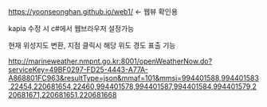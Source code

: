 https://yoonseonghan.github.io/web1/ <- 웹뷰 확인용

kapia 수정 시 c#에서 웹브라우저 설정가능

현재 위성지도 변환, 지점 클릭시 해당 위도 경도 표출 기능 

http://marineweather.nmpnt.go.kr:8001/openWeatherNow.do?serviceKey=49BF0297-FD25-4443-A77A-A868801FC963&resultType=json&mmaf=101&mmsi=994401588,994401583,22454,220681654,22460,994401578,994401587,994401584,994401579,220681671,220681651,220681668
